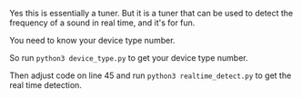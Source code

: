 Yes this is essentially a tuner. But it is a tuner that can be used to detect the frequency of a sound in real time, and it's for fun.

You need to know your device type number.

So run `python3 device_type.py` to get your device type number.

Then adjust code on line 45 and run `python3 realtime_detect.py` to get the real time detection.